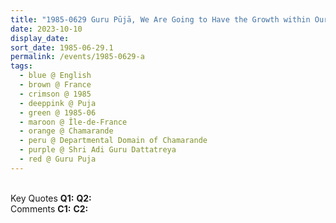 ```yaml
---
title: "1985-0629 Guru Pūjā, We Are Going to Have the Growth within Ourselves through Our Śhraddhā and through Our Surrender (You Have to Respect Your Guru, Surrender to Your Guru) and Discipline Yourself (You Are Going to Use Your Vibrations All the Time and Do not forgive Yourself, Forgive Others), Tent, Departmental Domain of Chamarande, 38 Rue du Commandant Maurice Arnoux, Chamarande (46 kms S of Paris), Île-de-France, France"
date: 2023-10-10
display_date: 
sort_date: 1985-06-29.1
permalink: /events/1985-0629-a
tags:
  - blue @ English
  - brown @ France
  - crimson @ 1985
  - deeppink @ Puja
  - green @ 1985-06
  - maroon @ Île-de-France
  - orange @ Chamarande
  - peru @ Departmental Domain of Chamarande
  - purple @ Shri Adi Guru Dattatreya
  - red @ Guru Puja
---
```


<br>

<wave-list>
  <list-title color="DarkSeaGreen" width="55">Key Quotes</list-title>
  <list-item color="BlanchedAlmond" width="280"><b>Q1:</b> <i></i></list-item>
  <list-item color="Lavender" width="280"><b>Q2:</b> <i></i></list-item>
</wave-list>

<br>

<wave-list>
  <list-title color="DarkSeaGreen" width="55">Comments</list-title>
  <list-item color="BlanchedAlmond" width="280"><b>C1:</b> <i></i></list-item>
  <list-item color="Lavender" width="280"><b>C2:</b> <i></i></list-item>
</wave-list>